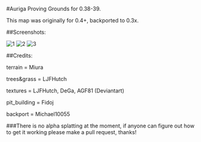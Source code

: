 #Auriga Proving Grounds for 0.38-39.

This map was originally for 0.4+, backported to 0.3x.

##Screenshots:

![1](http://i.imgur.com/a0KhWbm.png)
![2](http://i.imgur.com/HUdiXgf.png)
![3](http://i.imgur.com/gRvqQ7e.png)

##Credits:

terrain = Miura

trees&grass = LJFHutch

textures = LJFHutch, DeGa, AGF81 (Deviantart)

pit_building = Fidoj

backport = Michael10055

###There is no alpha splatting at the moment, if anyone can figure out how to get it working please make a pull request, thanks!